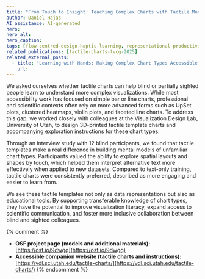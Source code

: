 ```yaml
---
title: "From Touch to Insight: Teaching Complex Charts with Tactile Models"
author: Daniel Hajas
AI_assistance: AI-generated
hero: 
hero_alt: 
hero_caption: 
tags: [flow-centred-design-haptic-learning, representational-productivity-tools]
related_publications: [tactile-charts-tvcg-2025]
related_external_posts:
  - title: "Learning with Hands: Making Complex Chart Types Accessible | Visualisation Design Lab"
    url:
---
```


We asked ourselves whether tactile charts can help blind or partially sighted people learn to understand more complex visualizations. While most accessibility work has focused on simple bar or line charts, professional and scientific contexts often rely on more advanced forms such as UpSet plots, clustered heatmaps, violin plots, and faceted line charts. To address this gap, we worked closely with colleagues at the Visualization Design Lab, University of Utah, to design 3D-printed tactile template charts and accompanying exploration instructions for these chart types.

<!--more-->

Through an interview study with 12 blind participants, we found that tactile templates make a real difference in building mental models of unfamiliar chart types. Participants valued the ability to explore spatial layouts and shapes by touch, which helped them interpret alternative text more effectively when applied to new datasets. Compared to text-only training, tactile charts were consistently preferred, described as more engaging and easier to learn from.

We see these tactile templates not only as data representations but also as educational tools. By supporting transferable knowledge of chart types, they have the potential to improve visualization literacy, expand access to scientific communication, and foster more inclusive collaboration between blind and sighted colleagues.

{% comment %}
* **OSF project page (models and additional materials):** [https://osf.io/9dwgq](https://osf.io/9dwgq)
* **Accessible companion website (tactile charts and instructions):** [https://vdl.sci.utah.edu/tactile-charts/](https://vdl.sci.utah.edu/tactile-charts/)
{% endcomment %}